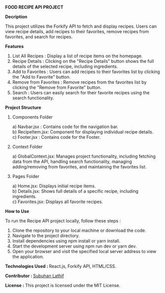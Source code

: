 <b>FOOD RECIPE API PROJECT</b>

<b>Decription</b>

This project utilizes the Forkify API to fetch and display recipes. Users can view recipe details, add recipes to their favorites, remove recipes from favorites, and search for recipes.

<b>Features</b>

1) List All Recipes : Display a list of recipe items on the homepage.
2) Recipe Details : Clicking on the "Recipe Details" button shows the full details of the selected recipe, including ingredients.
3) Add to Favorites : Users can add recipes to their favorites list by clicking the "Add to Favorite" button.
4) Remove from Favorites : Remove recipes from the favorites list by clicking the "Remove from Favorite" button.
5) Search : Users can easily search for their favorite recipes using the search functionality.

<b>Project Structure</b>

1) Components Folder

   a) Navbar.jsx : Contains code for the navigation bar.                                                                                  
   b) RecipeItem.jsx: Component for displaying individual recipe details.<br/>
   c) Footer.jsx : Contains code for the Footer.

3) Context Folder

   a) GlobalContext.jsx: Manages project functionality, including fetching data from the API, handling search functionality, managing adding/removing from favorites, and maintaining the favorites list.

4) Pages Folder

   a) Home.jsx: Displays initial recipe items.<br/>
   b) Details.jsx: Shows full details of a specific recipe, including ingredients.<br/>c) Favorites.jsx: Displays all favorite recipes.
  
<b>How to Use</b>

To run the Recipe API project locally, follow these steps :

1) Clone the repository to your local machine or download the code.
2) Navigate to the project directory.
3) Install dependencies using npm install or yarn install.
4) Start the development server using npm run dev or yarn dev.
5) Open your browser and visit the specified local server address to view the application.

<b>Technologies Used : </b> React.js, Forkify API, HTML/CSS.

<b>Contributor : </b> <a href="https://subuhanbca.netlify.app/" target="_blank">Subuhan Lathif </a>

<b>License : </b> This project is licensed under the MIT License.
